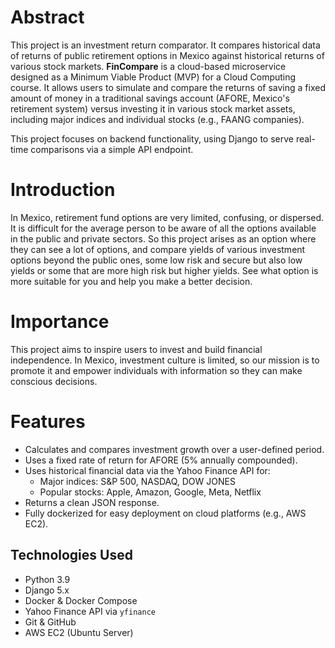 # Abstract
This project is an investment return comparator. It compares historical data of returns of public retirement options in Mexico against historical returns of various stock markets. **FinCompare** is a cloud-based microservice designed as a Minimum Viable Product (MVP) for a Cloud Computing course. It allows users to simulate and compare the returns of saving a fixed amount of money in a traditional savings account (AFORE, Mexico's retirement system) versus investing it in various stock market assets, including major indices and individual stocks (e.g., FAANG companies).

This project focuses on backend functionality, using Django to serve real-time comparisons via a simple API endpoint.

# Introduction
In Mexico, retirement fund options are very limited, confusing, or dispersed. It is difficult for the average person to be aware of all the options available in the public and private sectors. So this project arises as an option where they can see a lot of options, and compare yields of various investment options beyond the public ones, some low risk and secure but also low yields or some that are more high risk but higher yields. See what option is more suitable for you and help you make a better decision.
# Importance
This project aims to inspire users to invest and build financial independence. In Mexico, investment culture is limited, so our mission is to promote it and empower individuals with information so they can make conscious decisions.
# Features
- Calculates and compares investment growth over a user-defined period.
- Uses a fixed rate of return for AFORE (5% annually compounded).
- Uses historical financial data via the Yahoo Finance API for:
  - Major indices: S&P 500, NASDAQ, DOW JONES
  - Popular stocks: Apple, Amazon, Google, Meta, Netflix
- Returns a clean JSON response.
- Fully dockerized for easy deployment on cloud platforms (e.g., AWS EC2).
## Technologies Used

- Python 3.9
- Django 5.x
- Docker & Docker Compose
- Yahoo Finance API via `yfinance`
- Git & GitHub
- AWS EC2 (Ubuntu Server)
